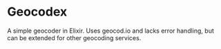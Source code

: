 Geocodex
========

A simple geocoder in Elixir. Uses geocod.io and lacks error handling, but can be extended for other geocoding services.

